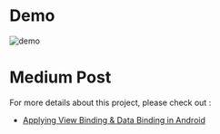 # Demo
![demo](https://github.com/jhj0517/Android-Practices/assets/97279763/b9ae2dd4-9949-4943-958f-821f0f58f4ca)

# Medium Post
For more details about this project, please check out : 
- [Applying View Binding & Data Binding in Android](https://medium.com/@developerjo0517/applying-view-binding-data-binding-in-android-e9d3d074cf7f)
